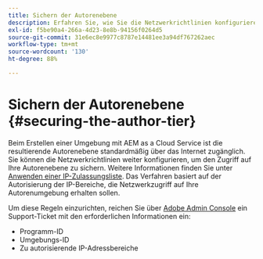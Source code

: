 ```yaml
---
title: Sichern der Autorenebene
description: Erfahren Sie, wie Sie die Netzwerkrichtlinien konfigurieren, um den Zugriff auf Ihre Autorenstufe zu sichern.
exl-id: f5be90a4-266a-4d23-8e8b-94156f0264d5
source-git-commit: 31e6ec8e9977c8787e14481ee3a94df767262aec
workflow-type: tm+mt
source-wordcount: '130'
ht-degree: 88%

---
```


# Sichern der Autorenebene {#securing-the-author-tier}

Beim Erstellen einer Umgebung mit AEM as a Cloud Service ist die resultierende Autorenebene standardmäßig über das Internet zugänglich. Sie können die Netzwerkrichtlinien weiter konfigurieren, um den Zugriff auf Ihre Autorenebene zu sichern. Weitere Informationen finden Sie unter [Anwenden einer IP-Zulassungsliste](https://experienceleague.adobe.com/docs/experience-manager-cloud-service/content/implementing/using-cloud-manager/ip-allow-lists/apply-allow-list.html?lang=de). Das Verfahren basiert auf der Autorisierung der IP-Bereiche, die Netzwerkzugriff auf Ihre Autorenumgebung erhalten sollen.

Um diese Regeln einzurichten, reichen Sie über [Adobe Admin Console](https://adminconsole.adobe.com/) ein Support-Ticket mit den erforderlichen Informationen ein:

* Programm-ID
* Umgebungs-ID
* Zu autorisierende IP-Adressbereiche

